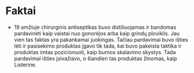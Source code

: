 # Faktai

* 19 amžiuje chirurginis antiseptikas buvo distiliuojamas ir bandomas pardavinėti kaip vaistai nuo gonorėjos arba kaip grindų ploviklis. Jau vien tas faktas yra pakankamai juokingas. Tačiau pardavimai buvo išties lėti ir pasisekimo produktas įgavo tik tada, kai buvo pakeista taktika ir produktas imtas pozicionuoti, kaip burnos skalavimo skystys. Tada pardavimai išties įsivažiavo, o šiandien tas produktas žinomas, kaip Listerine.

